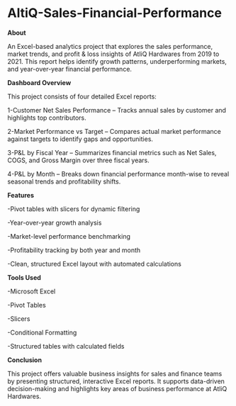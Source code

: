 # AltiQ-Sales-Financial-Performance
**About**

An Excel-based analytics project that explores the sales performance, market trends, and profit & loss insights of AtliQ Hardwares from 2019 to 2021. This report helps identify growth patterns, underperforming markets, and year-over-year financial performance.

**Dashboard Overview**

This project consists of four detailed Excel reports:

1-Customer Net Sales Performance – Tracks annual sales by customer and highlights top contributors.

2-Market Performance vs Target – Compares actual market performance against targets to identify gaps and opportunities.

3-P&L by Fiscal Year – Summarizes financial metrics such as Net Sales, COGS, and Gross Margin over three fiscal years.

4-P&L by Month – Breaks down financial performance month-wise to reveal seasonal trends and profitability shifts.

**Features**

-Pivot tables with slicers for dynamic filtering

-Year-over-year growth analysis

-Market-level performance benchmarking

-Profitability tracking by both year and month

-Clean, structured Excel layout with automated calculations

**Tools Used**

-Microsoft Excel

-Pivot Tables

-Slicers

-Conditional Formatting

-Structured tables with calculated fields

**Conclusion**

This project offers valuable business insights for sales and finance teams by presenting structured, interactive Excel reports. It supports data-driven decision-making and highlights key areas of business performance at AtliQ Hardwares.


